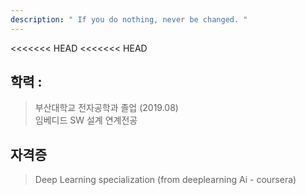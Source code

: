 ```yaml
---
description: " If you do nothing, never be changed. "
---
```


<<<<<<< HEAD
<<<<<<< HEAD
## 학력 :
> 부산대학교 전자공학과 졸업 (2019.08)
><br> 임베디드 SW 설계 연계전공


## 자격증
> Deep Learning specialization (from deeplearning Ai - coursera)
